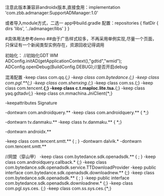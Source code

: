 
注意此版本兼容非androidx版本,直接食用：implementation 'com.zbb.admanager:SupportADManager:1.0'

或者导入module方式，二选一
app中build.gradle 配置：repositories {
              flatDir {
                  dirs 'libs', '../admanager/libs'
              }
          }

#具体用法参考demo
##由于广告样式较多，不再采用单例实现,尽量一个页面，只保证有一个新闻类型实例存在，资源回收记得调用

初始化：   //初始化GDT WM
            ADConfig.initAD(getApplicationContext(),"gdtid","wmid");
            ADConfig.openDebug(BuildConfig.DEBUG);//是否开启debug

混淆配置 -keep class com.qq.{*;} -keep class com.bytedance.{;} -keep class com.pgl.**{;} -keep class com.shenxing.{*;} -keep class com.ss.{;} -keep class com.tencent.**{;} -keep class c.t.maploc.lite.tsa.**{;} -keep class yaq.gdtadv{;} -keep class cn.mmachina.JniClient{*;}

-keepattributes Signature

-dontwarn com.androidquery.** -keep class com.androidquery.** { *;}

-dontwarn tv.danmaku.** -keep class tv.danmaku.** { *;}

-dontwarn androidx.**

-keep class com.tencent.smtt.** { ; } -dontwarn dalvik.* -dontwarn com.tencent.smtt.**

//网盟（穿山甲） -keep class com.bytedance.sdk.openadsdk.** { ; } -keep class com.androidquery.callback.* {;} -keep class com.bytedance.sdk.openadsdk.service.TTDownloadProvider -keep public interface com.bytedance.sdk.openadsdk.downloadnew.** {;} -keep class com.bytedance.sdk.openadsdk.** { ; } -keep public interface com.bytedance.sdk.openadsdk.downloadnew.* {;} -keep class com.pgl.sys.ces. {;} -keep class com.ss.sys.ces.{*;}

